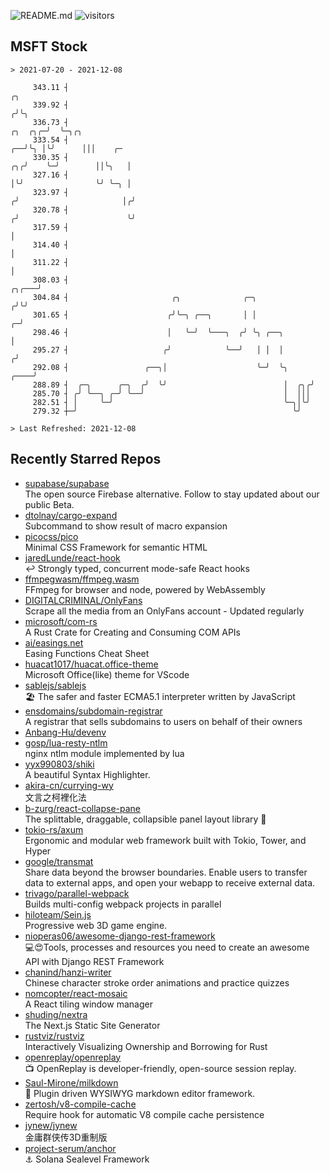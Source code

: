 ![README.md](https://github.com/Gerhut/Gerhut/workflows/README.md/badge.svg)
![visitors](https://visitors.vercel.app/Gerhut/Gerhut?token=8cf69d1f6813d272ef062726b6070c9be4ff72038cfe5a7ded7384a8da65d866)

## MSFT Stock

```
> 2021-07-20 - 2021-12-08

     343.11 ┤                                                                                      ╭╮            
     339.92 ┤                                                                                     ╭╯╰╮           
     336.73 ┤                                                                             ╭╮  ╭╮╭─╯  ╰─╮╭╮       
     333.54 ┤                                                                          ╭──╯╰╮ │╰╯      │││    ╭─ 
     330.35 ┤                                                                       ╭╮╭╯    ╰─╯        ││╰╮   │  
     327.16 ┤                                                                       │╰╯                ╰╯ ╰─╮ │  
     323.97 ┤                                                                      ╭╯                       │╭╯  
     320.78 ┤                                                                     ╭╯                        ╰╯   
     317.59 ┤                                                                     │                              
     314.40 ┤                                                                     │                              
     311.22 ┤                                                                     │                              
     308.03 ┤                                                               ╭╮╭───╯                              
     304.84 ┤                       ╭╮              ╭─╮                    ╭╯╰╯                                  
     301.65 ┤                      ╭╯╰─╮ ╭──╮       │ │                  ╭─╯                                     
     298.46 ┤                      │   ╰─╯  ╰───╮  ╭╯ ╰╮ ╭──╮            │                                       
     295.27 ┤                     ╭╯            ╰──╯   │ │  │           ╭╯                                       
     292.08 ┤                 ╭──╮│                    ╰─╯  ╰╮     ╭────╯                                        
     288.89 ┤  ╭─╮      ╭─╮  ╭╯  ╰╯                          │  ╭╮╭╯                                             
     285.70 ┤ ╭╯ ╰──╮ ╭─╯ ╰──╯                               │  │││                                              
     282.51 ┤ │     ╰─╯                                      ╰─╮│╰╯                                              
     279.32 ┼─╯                                                ╰╯                                                

> Last Refreshed: 2021-12-08
```

## Recently Starred Repos

- [supabase/supabase](https://github.com/supabase/supabase)  
  The open source Firebase alternative. Follow to stay updated about our public Beta.
- [dtolnay/cargo-expand](https://github.com/dtolnay/cargo-expand)  
  Subcommand to show result of macro expansion
- [picocss/pico](https://github.com/picocss/pico)  
  Minimal CSS Framework for semantic HTML
- [jaredLunde/react-hook](https://github.com/jaredLunde/react-hook)  
  ↩ Strongly typed, concurrent mode-safe React hooks
- [ffmpegwasm/ffmpeg.wasm](https://github.com/ffmpegwasm/ffmpeg.wasm)  
  FFmpeg for browser and node, powered by WebAssembly
- [DIGITALCRIMINAL/OnlyFans](https://github.com/DIGITALCRIMINAL/OnlyFans)  
  Scrape all the media from an OnlyFans account - Updated regularly
- [microsoft/com-rs](https://github.com/microsoft/com-rs)  
  A Rust Crate for Creating and Consuming COM APIs
- [ai/easings.net](https://github.com/ai/easings.net)  
  Easing Functions Cheat Sheet
- [huacat1017/huacat.office-theme](https://github.com/huacat1017/huacat.office-theme)  
  Microsoft Office(like) theme for VScode
- [sablejs/sablejs](https://github.com/sablejs/sablejs)  
  🏖️ The safer and faster ECMA5.1 interpreter written by JavaScript
- [ensdomains/subdomain-registrar](https://github.com/ensdomains/subdomain-registrar)  
  A registrar that sells subdomains to users on behalf of their owners
- [Anbang-Hu/devenv](https://github.com/Anbang-Hu/devenv)  
- [gosp/lua-resty-ntlm](https://github.com/gosp/lua-resty-ntlm)  
  nginx ntlm module implemented by lua
- [yyx990803/shiki](https://github.com/yyx990803/shiki)  
  A beautiful Syntax Highlighter.
- [akira-cn/currying-wy](https://github.com/akira-cn/currying-wy)  
  文言之柯裡化法
- [b-zurg/react-collapse-pane](https://github.com/b-zurg/react-collapse-pane)  
  The splittable, draggable, collapsible panel layout library 🎉
- [tokio-rs/axum](https://github.com/tokio-rs/axum)  
  Ergonomic and modular web framework built with Tokio, Tower, and Hyper
- [google/transmat](https://github.com/google/transmat)  
  Share data beyond the browser boundaries. Enable users to transfer data to external apps, and open your webapp to receive external data.
- [trivago/parallel-webpack](https://github.com/trivago/parallel-webpack)  
  Builds multi-config webpack projects in parallel
- [hiloteam/Sein.js](https://github.com/hiloteam/Sein.js)  
  Progressive web 3D game engine.
- [nioperas06/awesome-django-rest-framework](https://github.com/nioperas06/awesome-django-rest-framework)  
   💻😍Tools, processes and resources you need to create an awesome API with Django REST Framework
- [chanind/hanzi-writer](https://github.com/chanind/hanzi-writer)  
  Chinese character stroke order animations and practice quizzes
- [nomcopter/react-mosaic](https://github.com/nomcopter/react-mosaic)  
  A React tiling window manager
- [shuding/nextra](https://github.com/shuding/nextra)  
  The Next.js Static Site Generator
- [rustviz/rustviz](https://github.com/rustviz/rustviz)  
  Interactively Visualizing Ownership and Borrowing for Rust
- [openreplay/openreplay](https://github.com/openreplay/openreplay)  
  :tv: OpenReplay is developer-friendly, open-source session replay.
- [Saul-Mirone/milkdown](https://github.com/Saul-Mirone/milkdown)  
  🍼 Plugin driven WYSIWYG  markdown editor framework.
- [zertosh/v8-compile-cache](https://github.com/zertosh/v8-compile-cache)  
  Require hook for automatic V8 compile cache persistence
- [jynew/jynew](https://github.com/jynew/jynew)  
  金庸群侠传3D重制版
- [project-serum/anchor](https://github.com/project-serum/anchor)  
  ⚓ Solana Sealevel Framework
